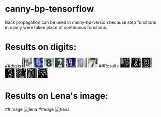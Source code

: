# canny-bp-tensorflow
Back propagation can be used in canny-bp-version because step functions in canny were taken place of continuous functions.
# Results on digits:
##digits
![1](https://github.com/GuangyuanHao/canny-bp-tensorflow/raw/master/imagesfortest/01.jpg)
![2](https://github.com/GuangyuanHao/canny-bp-tensorflow/raw/master/imagesfortest/02.jpg)
![3](https://github.com/GuangyuanHao/canny-bp-tensorflow/raw/master/imagesfortest/03.jpg)
![4](https://github.com/GuangyuanHao/canny-bp-tensorflow/raw/master/imagesfortest/04.jpg)
![5](https://github.com/GuangyuanHao/canny-bp-tensorflow/raw/master/imagesfortest/05.jpg)
![6](https://github.com/GuangyuanHao/canny-bp-tensorflow/raw/master/imagesfortest/06.jpg)
![7](https://github.com/GuangyuanHao/canny-bp-tensorflow/raw/master/imagesfortest/07.jpg)
##Results
![c1](https://github.com/GuangyuanHao/canny-bp-tensorflow/raw/master/results/c01.jpg)
![c2](https://github.com/GuangyuanHao/canny-bp-tensorflow/raw/master/results/c02.jpg)
![c3](https://github.com/GuangyuanHao/canny-bp-tensorflow/raw/master/results/c03.jpg)
![c4](https://github.com/GuangyuanHao/canny-bp-tensorflow/raw/master/results/c04.jpg)
![c5](https://github.com/GuangyuanHao/canny-bp-tensorflow/raw/master/results/c05.jpg)
![c6](https://github.com/GuangyuanHao/canny-bp-tensorflow/raw/master/results/c06.jpg)
![c7](https://github.com/GuangyuanHao/canny-bp-tensorflow/raw/master/results/c07.jpg)
# Results on Lena's image:
##image
![lena](https://github.com/GuangyuanHao/canny-bp-tensorflow/raw/master/results/lena.jpg)
##edge
![tlena](https://github.com/GuangyuanHao/canny-bp-tensorflow/raw/master/imagesfortest/lenacannybp.jpg)
